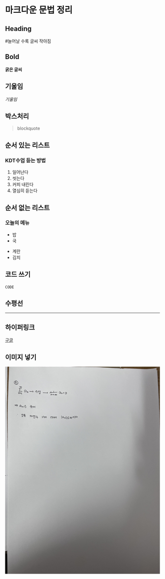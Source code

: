 # 마크다운 문법 정리

## Heading
  #늘어날 수록 글씨 작아짐

## Bold
  **굵은 글씨**

## 기울임 
  *기울임*

## 박스처리
  > blockquote

## 순서 있는 리스트
  ### KDT수업 듣는 방법
  1. 일어난다
  2. 씻는다
  3. 커피 내린다
  4. 열심히 듣는다

## 순서 없는 리스트
  ### 오늘의 메뉴
  - 밥
  - 국
  * 계란
  * 김치

 ## 코드 쓰기
 `CODE` 

 ## 수평선
 ---

## 하이퍼링크
  [구글](http://google.com)

## 이미지 넣기  
  ![기본이미지](ddd.jpg)
